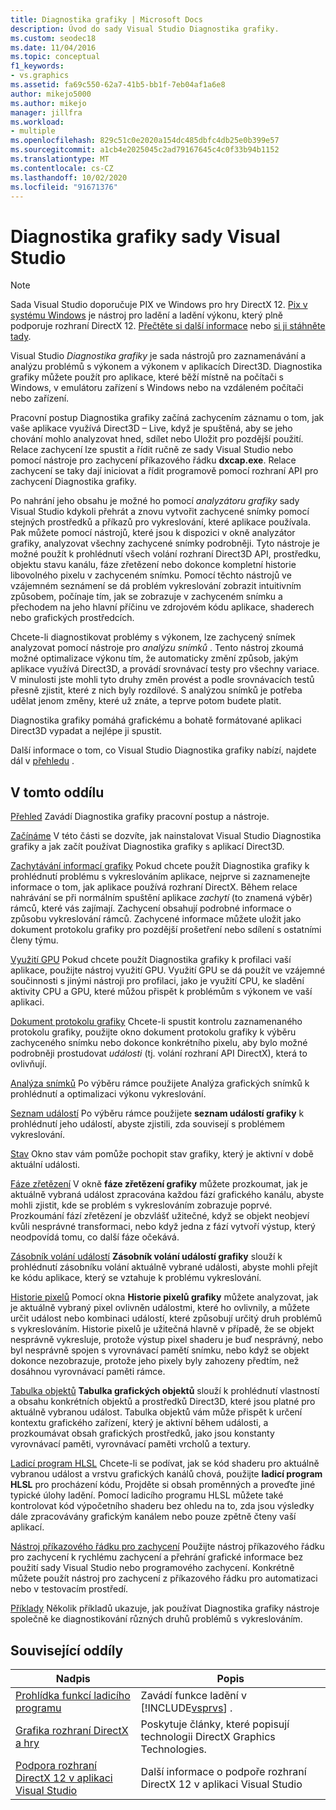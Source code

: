 ```yaml
---
title: Diagnostika grafiky | Microsoft Docs
description: Úvod do sady Visual Studio Diagnostika grafiky.
ms.custom: seodec18
ms.date: 11/04/2016
ms.topic: conceptual
f1_keywords:
- vs.graphics
ms.assetid: fa69c550-62a7-41b5-bb1f-7eb04af1a6e8
author: mikejo5000
ms.author: mikejo
manager: jillfra
ms.workload:
- multiple
ms.openlocfilehash: 829c51c0e2020a154dc485dbfc4db25e0b399e57
ms.sourcegitcommit: a1cb4e2025045c2ad79167645c4c0f33b94b1152
ms.translationtype: MT
ms.contentlocale: cs-CZ
ms.lasthandoff: 10/02/2020
ms.locfileid: "91671376"
---
```

# <a name="visual-studio-graphics-diagnostics"></a>Diagnostika grafiky sady Visual Studio
>[!NOTE]
> Sada Visual Studio doporučuje PIX ve Windows pro hry DirectX 12. [Pix v systému Windows](https://aka.ms/PIXonWindows) je nástroj pro ladění a ladění výkonu, který plně podporuje rozhraní DirectX 12. [Přečtěte si další informace](visual-studio-graphics-diagnostics-directx-12.md) nebo [si ji stáhněte tady](https://aka.ms/downloadPIX).

Visual Studio *Diagnostika grafiky* je sada nástrojů pro zaznamenávání a analýzu problémů s výkonem a výkonem v aplikacích Direct3D. Diagnostika grafiky můžete použít pro aplikace, které běží místně na počítači s Windows, v emulátoru zařízení s Windows nebo na vzdáleném počítači nebo zařízení.

 Pracovní postup Diagnostika grafiky začíná zachycením záznamu o tom, jak vaše aplikace využívá Direct3D – Live, když je spuštěná, aby se jeho chování mohlo analyzovat hned, sdílet nebo Uložit pro pozdější použití. Relace zachycení lze spustit a řídit ručně ze sady Visual Studio nebo pomocí nástroje pro zachycení příkazového řádku **dxcap.exe**. Relace zachycení se taky dají iniciovat a řídit programově pomocí rozhraní API pro zachycení Diagnostika grafiky.

 Po nahrání jeho obsahu je možné ho pomocí *analyzátoru grafiky* sady Visual Studio kdykoli přehrát a znovu vytvořit zachycené snímky pomocí stejných prostředků a příkazů pro vykreslování, které aplikace používala. Pak můžete pomocí nástrojů, které jsou k dispozici v okně analyzátor grafiky, analyzovat všechny zachycené snímky podrobněji. Tyto nástroje je možné použít k prohlédnutí všech volání rozhraní Direct3D API, prostředku, objektu stavu kanálu, fáze zřetězení nebo dokonce kompletní historie libovolného pixelu v zachyceném snímku. Pomocí těchto nástrojů ve vzájemném seznámení se dá problém vykreslování zobrazit intuitivním způsobem, počínaje tím, jak se zobrazuje v zachyceném snímku a přechodem na jeho hlavní příčinu ve zdrojovém kódu aplikace, shaderech nebo grafických prostředcích.

 Chcete-li diagnostikovat problémy s výkonem, lze zachycený snímek analyzovat pomocí nástroje pro *analýzu snímků* . Tento nástroj zkoumá možné optimalizace výkonu tím, že automaticky změní způsob, jakým aplikace využívá Direct3D, a provádí srovnávací testy pro všechny variace. V minulosti jste mohli tyto druhy změn provést a podle srovnávacích testů přesně zjistit, které z nich byly rozdílové. S analýzou snímků je potřeba udělat jenom změny, které už znáte, a teprve potom budete platit.

 Diagnostika grafiky pomáhá grafickému a bohatě formátované aplikaci Direct3D vypadat a nejlépe ji spustit.

 Další informace o tom, co Visual Studio Diagnostika grafiky nabízí, najdete dál v [přehledu](overview-of-visual-studio-graphics-diagnostics.md) .

## <a name="in-this-section"></a>V tomto oddílu
 [Přehled](overview-of-visual-studio-graphics-diagnostics.md) Zavádí Diagnostika grafiky pracovní postup a nástroje.

 [Začínáme](getting-started-with-visual-studio-graphics-diagnostics.md) V této části se dozvíte, jak nainstalovat Visual Studio Diagnostika grafiky a jak začít používat Diagnostika grafiky s aplikací Direct3D.

 [Zachytávání informací grafiky](capturing-graphics-information.md) Pokud chcete použít Diagnostika grafiky k prohlédnutí problému s vykreslováním aplikace, nejprve si zaznamenejte informace o tom, jak aplikace používá rozhraní DirectX. Během relace nahrávání se při normálním spuštění aplikace *zachytí* (to znamená výběr) rámců, které vás zajímají. Zachycení obsahují podrobné informace o způsobu vykreslování rámců. Zachycené informace můžete uložit jako dokument protokolu grafiky pro pozdější prošetření nebo sdílení s ostatními členy týmu.

 [Využití GPU](../../profiling/gpu-usage.md) Pokud chcete použít Diagnostika grafiky k profilaci vaší aplikace, použijte nástroj využití GPU. Využití GPU se dá použít ve vzájemné součinnosti s jinými nástroji pro profilaci, jako je využití CPU, ke sladění aktivity CPU a GPU, které můžou přispět k problémům s výkonem ve vaší aplikaci.

 [Dokument protokolu grafiky](graphics-log-document.md) Chcete-li spustit kontrolu zaznamenaného protokolu grafiky, použijte okno dokument protokolu grafiky k výběru zachyceného snímku nebo dokonce konkrétního pixelu, aby bylo možné podrobněji prostudovat *události* (tj. volání rozhraní API DirectX), která to ovlivňují.

 [Analýza snímků](graphics-frame-analysis.md) Po výběru rámce použijete Analýza grafických snímků k prohlédnutí a optimalizaci výkonu vykreslování.

 [Seznam událostí](graphics-event-list.md) Po výběru rámce použijete **seznam událostí grafiky** k prohlédnutí jeho událostí, abyste zjistili, zda souvisejí s problémem vykreslování.

 [Stav](graphics-state.md) Okno stav vám pomůže pochopit stav grafiky, který je aktivní v době aktuální události.

 [Fáze zřetězení](graphics-pipeline-stages.md) V okně **fáze zřetězení grafiky** můžete prozkoumat, jak je aktuálně vybraná událost zpracována každou fází grafického kanálu, abyste mohli zjistit, kde se problém s vykreslováním zobrazuje poprvé. Prozkoumání fází zřetězení je obzvlášť užitečné, když se objekt neobjeví kvůli nesprávné transformaci, nebo když jedna z fází vytvoří výstup, který neodpovídá tomu, co další fáze očekává.

 [Zásobník volání událostí](graphics-event-call-stack.md) **Zásobník volání událostí grafiky** slouží k prohlédnutí zásobníku volání aktuálně vybrané události, abyste mohli přejít ke kódu aplikace, který se vztahuje k problému vykreslování.

 [Historie pixelů](graphics-pixel-history.md) Pomocí okna **Historie pixelů grafiky** můžete analyzovat, jak je aktuálně vybraný pixel ovlivněn událostmi, které ho ovlivnily, a můžete určit událost nebo kombinaci událostí, které způsobují určitý druh problémů s vykreslováním. Historie pixelů je užitečná hlavně v případě, že se objekt nesprávně vykresluje, protože výstup pixel shaderu je buď nesprávný, nebo byl nesprávně spojen s vyrovnávací pamětí snímku, nebo když se objekt dokonce nezobrazuje, protože jeho pixely byly zahozeny předtím, než dosáhnou vyrovnávací paměti rámce.

 [Tabulka objektů](graphics-object-table.md) **Tabulka grafických objektů** slouží k prohlédnutí vlastností a obsahu konkrétních objektů a prostředků Direct3D, které jsou platné pro aktuálně vybranou událost. Tabulka objektů vám může přispět k určení kontextu grafického zařízení, který je aktivní během události, a prozkoumávat obsah grafických prostředků, jako jsou konstanty vyrovnávací paměti, vyrovnávací paměti vrcholů a textury.

 [Ladicí program HLSL](hlsl-shader-debugger.md) Chcete-li se podívat, jak se kód shaderu pro aktuálně vybranou událost a vrstvu grafických kanálů chová, použijte **ladicí program HLSL** pro procházení kódu, Projděte si obsah proměnných a proveďte jiné typické úlohy ladění. Pomocí ladicího programu HLSL můžete také kontrolovat kód výpočetního shaderu bez ohledu na to, zda jsou výsledky dále zpracovávány grafickým kanálem nebo pouze zpětně čteny vaší aplikací.

 [Nástroj příkazového řádku pro zachycení](command-line-capture-tool.md) Použijte nástroj příkazového řádku pro zachycení k rychlému zachycení a přehrání grafické informace bez použití sady Visual Studio nebo programového zachycení. Konkrétně můžete použít nástroj pro zachycení z příkazového řádku pro automatizaci nebo v testovacím prostředí.

 [Příklady](graphics-diagnostics-examples.md) Několik příkladů ukazuje, jak používat Diagnostika grafiky nástroje společně ke diagnostikování různých druhů problémů s vykreslováním.

## <a name="related-sections"></a>Související oddíly

| Nadpis | Popis |
| - | - |
| [Prohlídka funkcí ladicího programu](../debugger-feature-tour.md) | Zavádí funkce ladění v [!INCLUDE[vsprvs](../../code-quality/includes/vsprvs_md.md)] . |
| [Grafika rozhraní DirectX a hry](/windows/win32/directx) | Poskytuje články, které popisují technologii DirectX Graphics Technologies. |
| [Podpora rozhraní DirectX 12 v aplikaci Visual Studio](visual-studio-graphics-diagnostics-directx-12.md) | Další informace o podpoře rozhraní DirectX 12 v aplikaci Visual Studio |
